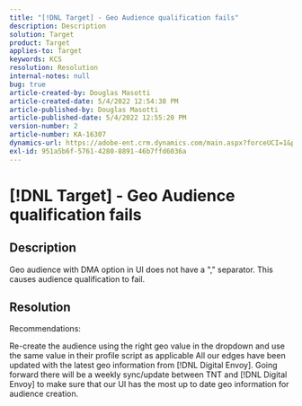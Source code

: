 ```yaml
---
title: "[!DNL Target] - Geo Audience qualification fails"
description: Description
solution: Target
product: Target
applies-to: Target
keywords: KCS
resolution: Resolution
internal-notes: null
bug: true
article-created-by: Douglas Masotti
article-created-date: 5/4/2022 12:54:38 PM
article-published-by: Douglas Masotti
article-published-date: 5/4/2022 12:55:20 PM
version-number: 2
article-number: KA-16307
dynamics-url: https://adobe-ent.crm.dynamics.com/main.aspx?forceUCI=1&pagetype=entityrecord&etn=knowledgearticle&id=0a1d1459-a9cb-ec11-a7b6-6045bd00d7cd
exl-id: 951a5b6f-5761-4280-8891-46b7ffd6036a
---
```

# [!DNL Target] - Geo Audience qualification fails

## Description


Geo audience with DMA option in UI does not have a "," separator. This causes audience qualification to fail.


## Resolution


Recommendations:

Re-create the audience using the right geo value in the dropdown and use the same value in their profile script as applicable
 All our edges have been updated with the latest geo information from [!DNL Digital Envoy]. Going forward there will be a weekly sync/update between TNT and [!DNL Digital Envoy] to make sure that our UI has the most up to date geo information for audience creation.
